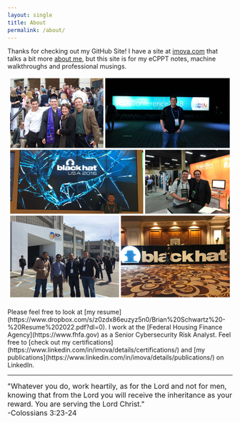 ```yaml
---
layout: single
title: About
permalink: /about/
---
```


Thanks for checking out my GitHub Site!  I have a site at [imova.com](https://imova.com/) that talks a bit more [about me](https://imova.com/about-me/), but this site is for my eCPPT notes, machine walkthroughs and professional musings.
<div align="center">
<img src="/images/collage.png">
</div><br />
Please feel free to look at [my resume](https://www.dropbox.com/s/z0zdx86euzyz5n0/Brian%20Schwartz%20-%20Resume%202022.pdf?dl=0).  I work at the [Federal Housing Finance Agency](https://www.fhfa.gov) as a Senior Cybersecurity Risk Analyst.  Feel free to [check out my certifications](https://www.linkedin.com/in/imova/details/certifications/) and [my publications](https://www.linkedin.com/in/imova/details/publications/) on LinkedIn.
<hr>
 <font size="3">"Whatever you do, work heartily, as for the Lord and not for men, knowing that from the Lord you will receive the inheritance as your reward. You are serving the Lord Christ."<br/>-Colossians 3:23-24</font>